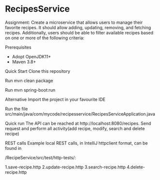 # RecipesService

Assignment: Create a microservice that allows users to manage their favorite recipes. It should allow adding,
updating, removing, and fetching recipes. Additionally, users should be able to filter available recipes
based on one or more of the following criteria:

Prerequisites

* Adopt OpenJDK11+
* Maven 3.8+

Quick Start Clone this repository

Run mvn clean package

Run mvn spring-boot:run

Alternative Import the project in your favourite IDE

Run the file src/main/java/com/mycode/recipesservice/RecipesServiceApplication.java

Quick run The API can be reached at http://localhost:8080/recipes. Send request and perform all activity(add recipe, modify, search and delete recipe)

REST calls
Example local REST calls, in IntelliJ httpclient format, can be found in

/RecipeService/src/test/http-tests/:

1.save-recipe.http
2.update-recipe.http
3.search-recipe.http
4.delete-recipe.http

